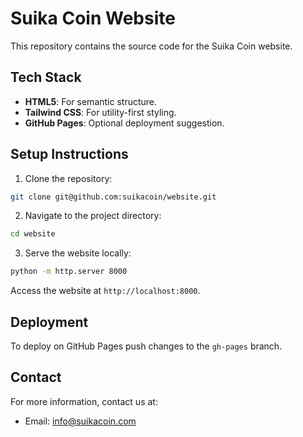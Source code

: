 # Suika Coin Website

This repository contains the source code for the Suika Coin website.

## Tech Stack

- **HTML5**: For semantic structure.
- **Tailwind CSS**: For utility-first styling.
- **GitHub Pages**: Optional deployment suggestion.

## Setup Instructions

1. Clone the repository:

```bash
git clone git@github.com:suikacoin/website.git
```

2. Navigate to the project directory:

```bash
cd website
```

3. Serve the website locally:

```bash
python -m http.server 8000
```

Access the website at `http://localhost:8000`.

## Deployment

To deploy on GitHub Pages push changes to the `gh-pages` branch.

## Contact

For more information, contact us at:

- Email: [info@suikacoin.com](mailto:info@suikacoin.com)
